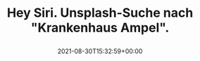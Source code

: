 ---
retweeted: false
source: <a href="https://mobile.twitter.com" rel="nofollow">Twitter Web App</a>
entities:
  user_mentions: []
  urls: []
  symbols: []
  media:
  - expanded_url: https://twitter.com/bascht/status/1432365740238192640/photo/1
    indices:
    - '51'
    - '74'
    url: https://t.co/gDY6CAHyxr
    media_url: http://pbs.twimg.com/media/E-DI8rcWUAs3QaL.jpg
    id_str: '1432365626283151371'
    id: '1432365626283151371'
    media_url_https: https://pbs.twimg.com/media/E-DI8rcWUAs3QaL.jpg
    sizes:
      small:
        w: '680'
        h: '269'
        resize: fit
      large:
        w: '1091'
        h: '431'
        resize: fit
      medium:
        w: '1091'
        h: '431'
        resize: fit
      thumb:
        w: '150'
        h: '150'
        resize: crop
    type: photo
    display_url: pic.twitter.com/gDY6CAHyxr
  hashtags: []
display_text_range:
- '0'
- '74'
favorite_count: '3'
id_str: '1432365740238192640'
truncated: false
retweet_count: '0'
id: '1432365740238192640'
possibly_sensitive: false
created_at: Mon Aug 30 15:32:59 +0000 2021
favorited: false
full_text: Hey Siri. Unsplash-Suche nach "Krankenhaus Ampel".
lang: de
extended_entities:
  media:
  - expanded_url: https://twitter.com/bascht/status/1432365740238192640/photo/1
    indices:
    - '51'
    - '74'
    url: https://t.co/gDY6CAHyxr
    media_url: http://pbs.twimg.com/media/E-DI8rcWUAs3QaL.jpg
    id_str: '1432365626283151371'
    id: '1432365626283151371'
    media_url_https: https://pbs.twimg.com/media/E-DI8rcWUAs3QaL.jpg
    sizes:
      small:
        w: '680'
        h: '269'
        resize: fit
      large:
        w: '1091'
        h: '431'
        resize: fit
      medium:
        w: '1091'
        h: '431'
        resize: fit
      thumb:
        w: '150'
        h: '150'
        resize: crop
    type: photo
    display_url: pic.twitter.com/gDY6CAHyxr
tags:
- pesos/twitter
date: '2021-08-30T15:32:59+00:00'
src: https://twitter.com/bascht/status/1432365740238192640
original_url: https://twitter.com/bascht/status/1432365740238192640
type: twitter_tweet
media_url: https://img.bascht.com/twitter/pbs.twimg.com/media/E-DI8rcWUAs3QaL.jpg
text: Hey Siri. Unsplash-Suche nach "Krankenhaus Ampel".
title: 'Hey Siri. Unsplash-Suche nach "Krankenhaus Ampel".

  '

---